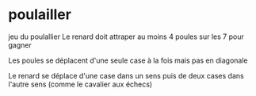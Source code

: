 # poulailler
jeu du poulallier
Le renard doit attraper au moins 4 poules sur les 7 pour gagner

Les poules se déplacent d'une seule case à la fois mais pas en diagonale

Le renard se déplace d'une case dans un sens puis de deux cases dans l'autre sens (comme le cavalier aux échecs)
